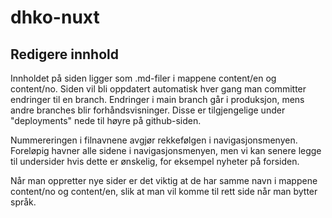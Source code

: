 # dhko-nuxt

## Redigere innhold
Innholdet på siden ligger som .md-filer i mappene content/en og content/no.
Siden vil bli oppdatert automatisk hver gang man committer endringer til en branch. Endringer i main branch går i produksjon, mens andre branches blir forhåndsvisninger. Disse er tilgjengelige under "deployments" nede til høyre på github-siden.

Nummereringen i filnavnene avgjør rekkefølgen i navigasjonsmenyen. Foreløpig havner alle sidene i navigasjonsmenyen, men vi kan senere legge til undersider hvis dette er ønskelig, for eksempel nyheter på forsiden.

Når man oppretter nye sider er det viktig at de har samme navn i mappene content/no og content/en, slik at man vil komme til rett side når man bytter språk.
